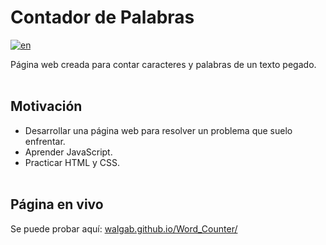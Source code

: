 # Contador de Palabras

[![en](https://img.shields.io/badge/lang-en-blue.svg)](https://github.com/walgab/Word_Counter)

Página web creada para contar caracteres y palabras de un texto pegado.
<br><br>

## Motivación

- Desarrollar una página web para resolver un problema que suelo enfrentar.
- Aprender JavaScript.
- Practicar HTML y CSS.
<br><br>

## Página en vivo

Se puede probar aquí: [walgab.github.io/Word_Counter/](https://walgab.github.io/Word_Counter/)